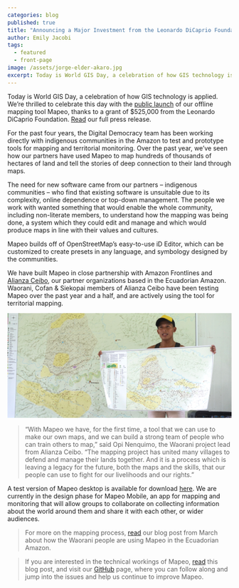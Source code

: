 ```yaml
---
categories: blog
published: true
title: "Announcing a Major Investment from the Leonardo DiCaprio Foundation"
author: Emily Jacobi
tags:
  - featured
  - front-page
image: /assets/jorge-elder-akaro.jpg
excerpt: Today is World GIS Day, a celebration of how GIS technology is applied. We’re thrilled to celebrate this day with the public launch of our offline mapping tool Mapeo, thanks to a grant of $525,000 from the Leonardo DiCaprio Foundation.
---
```


Today is World GIS Day, a celebration of how GIS technology is applied. We’re thrilled to celebrate this day with the [public launch](http://mapeo.world) of our offline mapping tool Mapeo, thanks to a grant of $525,000 from the Leonardo DiCaprio Foundation. [Read](/assets/20171511-dd-ldf-mapeo-pressrelease/pdf) our full press release.

For the past four years, the Digital Democracy team has been working directly with indigenous communities in the Amazon to test and prototype tools for mapping and territorial monitoring. Over the past year, we’ve seen how our partners have used Mapeo to map hundreds of thousands of hectares of land and tell the stories of deep connection to their land through maps.

The need for new software came from our partners – indigenous communities – who find that existing software is unsuitable due to its complexity, online dependence or top-down management. The people we work with wanted something that would enable the whole community, including non-literate members, to understand how the mapping was being done, a system which they could edit and manage and which would produce maps in line with their values and cultures.

Mapeo builds off of OpenStreetMap’s easy-to-use iD Editor, which can be customized to create presets in any language, and symbology designed by the communities.

We have built Mapeo in close partnership with Amazon Frontlines and [Alianza Ceibo](https://www.alianzaceibo.org), our partner organizations based in the Ecuadorian Amazon. Waorani, Cofan & Siekopai members of Alianza Ceibo have been testing Mapeo over the past year and a half, and are actively using the tool for territorial mapping.

<div class="full-width">
<img alt="Opi Nenquimo returning the final maps in Nemonpare" src="/assets/opi-demonstrating-map.jpg">
</div>

>“With Mapeo we have, for the first time, a tool that we can use to make our own maps, and we can build a strong team of people who can train others to map,” said Opi Nenquimo, the Waorani project lead from Alianza Ceibo. “The mapping project has united many villages to defend and manage their lands together. And it is a process which is leaving a legacy for the future, both the maps and the skills, that our people can use to fight for our livelihoods and our rights.”

A test version of Mapeo desktop is available for download [here](http://mapeo.world). We are currently in the design phase for Mapeo Mobile, an app for mapping and monitoring that will allow groups to collaborate on collecting information about the world around them and share it with each other, or wider audiences.

>For more on the mapping process, [read](http://www.digital-democracy.org/blog/update-from-the-ecuadorian-amazon/) our blog post from March about how the Waorani people are using Mapeo in the Ecuadorian Amazon.

>If you are interested in the technical workings of Mapeo, [read](https://www.digital-democracy.org/blog/mapeo-preview/) this blog post, and visit our [GitHub](https://github.com/digidem/) page, where you can follow along and jump into the issues and help us continue to improve Mapeo.
